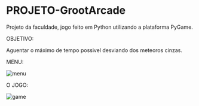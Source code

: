 # PROJETO-GrootArcade
Projeto da faculdade, jogo feito em Python utilizando a plataforma PyGame.

OBJETIVO:

Aguentar o máximo de tempo possivel desviando dos meteoros cinzas.



MENU:

![menu](https://user-images.githubusercontent.com/39110223/48964850-c0e2f680-ef97-11e8-86bd-75ebd1d6884d.PNG)



O JOGO:

![game](https://user-images.githubusercontent.com/39110223/48964856-d6f0b700-ef97-11e8-851a-38cf6c05bf29.png)

